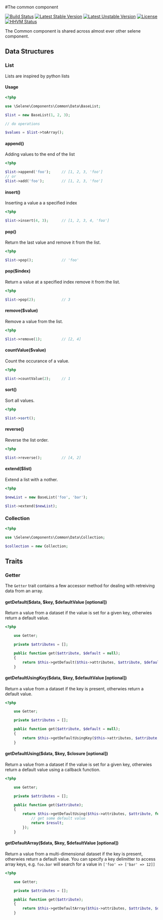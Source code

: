 #The common component

[![Build Status](https://api.travis-ci.org/seleneapp/common.png?branch=development)](https://travis-ci.org/seleneapp/common)
[![Latest Stable Version](https://poser.pugx.org/selene/common/v/stable.png)](https://packagist.org/packages/selene/common) 
[![Latest Unstable Version](https://poser.pugx.org/selene/common/v/unstable.png)](https://packagist.org/packages/selene/common) 
[![License](https://poser.pugx.org/selene/common/license.png)](https://packagist.org/packages/selene/common)
[![HHVM Status](http://hhvm.h4cc.de/badge/selene/common.png)](http://hhvm.h4cc.de/package/selene/common)

The Common component is shared across almost ever other selene component.

## Data Structures

### List

Lists are inspired by python lists

#### Usage

```php
<?php

use \Selene\Components\Common\Data\BaseList;

$list = new BaseList(1, 2, 3);

// do operations

$values = $list->toArray();

```
#### append() 

Adding values to the end of the list

```php
<?php

$list->append('foo');     // [1, 2, 3, 'foo']
// or
$list->add('foo');        // [1, 2, 3, 'foo']
```
#### insert()

Inserting a value a a specified index

```php
<?php

$list->insert(4, 3);      // [1, 2, 3, 4, 'foo']
```

#### pop()

Return the last value and remove it from the list.

```php
<?php

$list->pop();             // 'foo' 
```

#### pop($index)

Return a value at a specified index remove it from the list.

```php
<?php

$list->pop(2);            // 3 
```

#### remove($value)

Remove a value from the list.

```php
<?php

$list->remove(1);         // [2, 4] 

```

#### countValue($value)

Count the occurance of a value.

```php
<?php

$list->countValue(2);     // 1 
```

#### sort()

Sort all values.

```php
<?php

$list->sort();
```

#### reverse()

Reverse the list order.

```php
<?php

$list->reverse();         // [4, 2]
```

#### extend($list)

Extend a list with a nother.

```php
<?php

$newList = new BaseList('foo', 'bar');

$list->extend($newList);  
```
### Collection

```php
<?php

use \Selene\Components\Common\Data\Collection;

$collection = new Collection;

```

## Traits

### Getter

The `Getter` trait contains a few accessor method for dealing with retreiving
data from an array.

#### getDefault($data, $key, $defaultValue [optional])

Return a value from a dataset if the value is set for a given key, otherwies return a default
value.

```php
<?php

	use Getter;

	private $attributes = [];

	public function get($attribute, $default = null);
	{
		return $this->getDefault($this->attributes, $attribute, $default);
	}

```

#### getDefaultUsingKey($data, $key, $defaultValue [optional])

Return a value from a dataset if the key is present, otherwies return a default
value.

```php
<?php

	use Getter;

	private $attributes = [];

	public function get($attribute, $default = null);
	{
		return $this->getDefaultUsingKey($this->attributes, $attribute, $default);
	}

```

#### getDefaultUsing($data, $key, $closure [optional])

Return a value from a dataset if the value is set for a given key, otherwies return a default
value using a callback function.

```php
<?php

	use Getter;

	private $attributes = [];

	public function get($attribute);
	{
		return $this->getDefaultUsing($this->attributes, $attribute, function () {
			// get some default value
			return $result;		
		});
	}

```

#### getDefaultArray($data, $key, $defaultValue [optional])

Return a value from a multi-dimensional dataset if the key is present, otherwies return a default
value. You can specify a key delimitter to access array keys, e.g. `foo.bar`
will search for a value in `['foo' => ['bar' => 12]]`

```php
<?php

	use Getter;

	private $attributes = [];

	public function get($attribute);
	{
		return $this->getDefaultArray($this->attributes, $attribute, $default, '.');
	}

```
